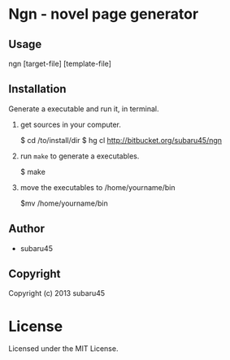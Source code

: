 # Ngn - novel page generator

## Usage
ngn [target-file] [template-file]

## Installation
Generate a executable and run it, in terminal.

1. get sources in your computer.

    $ cd /to/install/dir
    $ hg cl http://bitbucket.org/subaru45/ngn
    
2. run `make` to generate a executables.

    $ make

3. move the executables to /home/yourname/bin

    $mv /home/yourname/bin

## Author

* subaru45

## Copyright

Copyright (c) 2013 subaru45

# License

Licensed under the MIT License.

